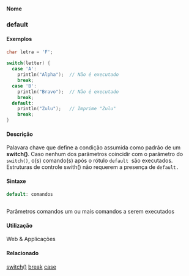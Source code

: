 
#### Nome
### default

#### Exemplos

```pde
char letra = 'F'; 
 
switch(letter) { 
  case 'A': 
    println("Alpha");  // Não é executado 
    break; 
  case 'B': 
    println("Bravo");  // Não é executado 
    break; 
  default: 
    println("Zulu");   // Imprime "Zulu" 
    break; 
} 

```



#### Descrição
Palavara chave que define a condição assumida como padrão de um **switch()**. Caso nenhum dos parâmetros coincidir com o parâmetro do `switch()`, o(s) comando(s) após o rótulo `default`  são executados. Estruturas de controle swith() não requerem a presença de `default.`

#### Sintaxe
```pde
default: comandos
            
```
Parâmetros
comandos
um ou mais comandos a serem executados



#### Utilização

	
Web & Applicações

#### Relacionado
[switch()](switch_
)
[break](break
)
[case](case
)

